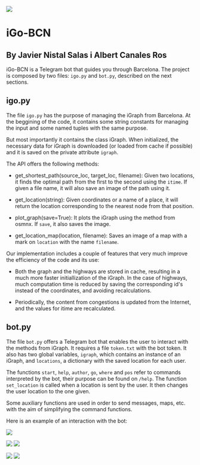 ![](banner.png)

# iGo-BCN
## By Javier Nistal Salas i Albert Canales Ros

iGo-BCN is a Telegram bot that guides you through Barcelona. The project is composed by two files: `igo.py` and `bot.py`, described on the next sections.

## igo.py

The file `igo.py` has the purpose of managing the iGraph from Barcelona. At the beggining of the code, it contains some string constants for managing the input and some named tuples with the same purpose.

But most importantly it contains the class iGraph. When initialized, the necessary data for iGraph is downloaded (or loaded from cache if possible) and it is saved on the private attribute `igraph`.

The API offers the following methods:

-  get_shortest_path(source_loc, target_loc, filename): Given two locations, it finds the optimal path from the first to the second using the `itime`. If given a file name, it will also save an image of the path using it.

- get_location(string): Given coordinates or a name of a place, it will return the location corresponding to the nearest node from that position.

- plot_graph(save=True): It plots the iGraph using the method from osmnx. If `save`, it also saves the image.

- get_location_map(location, filename): Saves an image of a map with a mark on `location` with the name `filename`.

Our implementation includes a couple of features that very much improve the efficiency of the code and its use:

- Both the graph and the highways are stored in cache, resulting in a much more faster initiallization of the iGraph. In the case of highways, much computation time is reduced by saving the corresponding id's instead of the coordinates, and avoiding recalculations.

- Periodically, the content from congestions is updated from the Internet, and the values for itime are recalculated.

## bot.py

The file `bot.py` offers a Telegram bot that enables the user to interact with the methods from iGraph. It requires a file `token.txt` with the bot token. It also has two global variables, `igraph`, which contains an instance of an iGraph, and `locations`, a dictionary with the saved location for each user.

The functions `start`, `help`, `author`, `go`, `where` and `pos` refer to commands interpreted by the bot, their purpose can be found on `/help`. The function `set_location` is called when a location is sent by the user. It then changes the user location to the one given.

Some auxiliary functions are used in order to send messages, maps, etc. with the aim of simplifying the command functions.

Here is an example of an interaction with the bot:

![](1.png)

![](2.png) ![](3.png)

![](4.png) ![](5.png)

